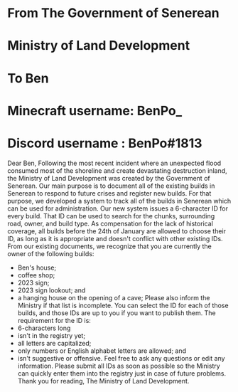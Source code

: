# From The Government of Senerean
#      Ministry of Land Development
# To Ben
#    Minecraft username: BenPo_
#    Discord username  : BenPo#1813
Dear Ben,
Following the most recent incident where an unexpected flood consumed most of the shoreline and create devastating destruction inland, the Ministry of Land Development was created by the Government of Senerean. Our main purpose is to document all of the existing builds in Senerean to respond to future crises and register new builds. For that purpose, we developed a system to track all of the builds in Senerean which can be used for administration.
Our new system issues a 6-character ID for every build. That ID can be used to search for the chunks, surrounding road, owner, and build type. As compensation for the lack of historical coverage, all builds before the 24th of January are allowed to choose their ID, as long as it is appropriate and doesn't conflict with other existing IDs.
From our existing documents, we recognize that you are currently the owner of the following builds:
- Ben's house;
- coffee shop;
- 2023 sign;
- 2023 sign lookout; and
- a hanging house on the opening of a cave;
Please also inform the Ministry if that list is incomplete. 
You can select the ID for each of those builds, and those IDs are up to you if you want to publish them. The requirement for the ID is:
- 6-characters long
- isn't in the registry yet;
- all letters are capitalized;
- only numbers or English alphabet letters are allowed; and
- isn't suggestive or offensive.
Feel free to ask any questions or edit any information. Please submit all IDs as soon as possible so the Ministry can quickly enter them into the registry just in case of future problems.
Thank you for reading,
The Ministry of Land Development.